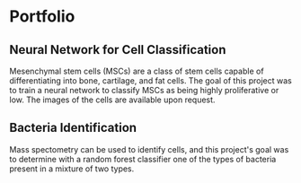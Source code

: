 # Portfolio
## Neural Network for Cell Classification
Mesenchymal stem cells (MSCs) are a class of stem cells capable of differentiating into bone, cartilage, and fat cells.  The goal of this project was to train a neural network to classify MSCs as being highly proliferative or low.  The images of the cells are available upon request.
## Bacteria Identification
Mass spectometry can be used to identify cells, and this project's goal was to determine with a random forest classifier one of the types of bacteria present in a mixture of two types.
